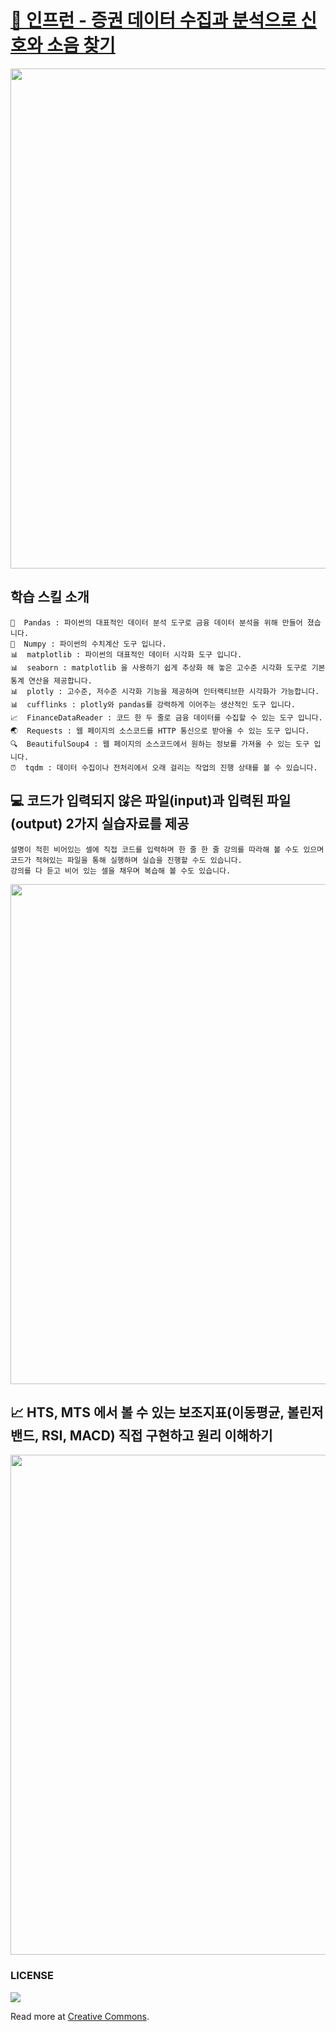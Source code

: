 # [🌱 인프런 - 증권 데이터 수집과 분석으로 신호와 소음 찾기](https://bit.ly/inflearn-finace-data)

<a href="https://bit.ly/inflearn-finace-data"><img src="https://cdn.inflearn.com/public/files/courses/326383/86b666ed-064d-42fa-97d2-fb505ce5b735/Screen%20Shot%202021-03-29%20at%206.19.22%20PM.png" width="800"></a>


## 학습 스킬 소개

```
🐼  Pandas : 파이썬의 대표적인 데이터 분석 도구로 금융 데이터 분석을 위해 만들어 졌습니다.
🧮  Numpy : 파이썬의 수치계산 도구 입니다.
📊  matplotlib : 파이썬의 대표적인 데이터 시각화 도구 입니다.
📊  seaborn : matplotlib 을 사용하기 쉽게 추상화 해 놓은 고수준 시각화 도구로 기본 통계 연산을 제공합니다.
📊  plotly : 고수준, 저수준 시각화 기능을 제공하며 인터랙티브한 시각화가 가능합니다.
📊  cufflinks : plotly와 pandas를 강력하게 이어주는 생산적인 도구 입니다.
📈  FinanceDataReader : 코드 한 두 줄로 금융 데이터를 수집할 수 있는 도구 입니다.
🌏  Requests : 웹 페이지의 소스코드를 HTTP 통신으로 받아올 수 있는 도구 입니다.
🔍  BeautifulSoup4 : 웹 페이지의 소스코드에서 원하는 정보를 가져올 수 있는 도구 입니다.
⏰  tqdm : 데이터 수집이나 전처리에서 오래 걸리는 작업의 진행 상태를 볼 수 있습니다.
```

## 💻  코드가 입력되지 않은 파일(input)과 입력된 파일(output) 2가지 실습자료를 제공

```
설명이 적힌 비어있는 셀에 직접 코드를 입력하며 한 줄 한 줄 강의를 따라해 볼 수도 있으며
코드가 적혀있는 파일을 통해 실행하며 실습을 진행할 수도 있습니다.
강의를 다 듣고 비어 있는 셀을 채우며 복습해 볼 수도 있습니다.
```

<a href="https://bit.ly/inflearn-finace-data"><img src="https://cdn.inflearn.com/public/files/courses/326383/d6d08eae-949d-4a4d-a89b-7aafc7e10b53/Screen%20Shot%202021-02-13%20at%2010.25.55%20PM.png" width="800"></a>

## 📈 HTS, MTS 에서 볼 수 있는 보조지표(이동평균, 볼린저밴드, RSI, MACD) 직접 구현하고 원리 이해하기

<a href="https://bit.ly/inflearn-finace-data"><img src="https://cdn.inflearn.com/public/files/courses/326383/c16c45a1-99c2-4070-9a6d-a188a0916c7b/Screen%20Shot%202021-04-03%20at%2012.13.26%20PM.png" width="800"></a>


### LICENSE
<a href="https://ko.wikipedia.org/wiki/%ED%81%AC%EB%A6%AC%EC%97%90%EC%9D%B4%ED%8B%B0%EB%B8%8C_%EC%BB%A4%EB%A8%BC%EC%A6%88_%EB%9D%BC%EC%9D%B4%EC%84%A0%EC%8A%A4"><img src="https://upload.wikimedia.org/wikipedia/commons/thumb/1/12/Cc-by-nc-sa_icon.svg/180px-Cc-by-nc-sa_icon.svg.png"></a>

Read more at [Creative Commons](https://ko.wikipedia.org/wiki/%ED%81%AC%EB%A6%AC%EC%97%90%EC%9D%B4%ED%8B%B0%EB%B8%8C_%EC%BB%A4%EB%A8%BC%EC%A6%88_%EB%9D%BC%EC%9D%B4%EC%84%A0%EC%8A%A4).
